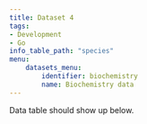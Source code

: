 ```yaml
---
title: Dataset 4
tags: 
- Development
- Go
info_table_path: "species"
menu:
    datasets_menu:
        identifier: biochemistry
        name: Biochemistry data
---
```



Data table should show up below. 
